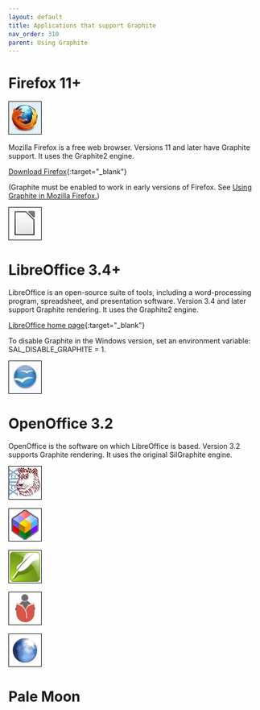 ```yaml
---
layout: default
title: Applications that support Graphite
nav_order: 310
parent: Using Graphite
---
```


# Firefox 11+

![](assets/images/logo_Firefox.jpeg)

Mozilla Firefox is a free web browser. Versions 11 and later have Graphite support. It uses the Graphite2 engine.

[Download Firefox](https://www.mozilla.org/en-US/firefox/new){:target="_blank"}

(Graphite must be enabled to work in early versions of Firefox. See [Using Graphite in Mozilla Firefox.](graphite_firefox))

![](assets/images/logo_LibreOffice.png)

# LibreOffice 3.4+

LibreOffice is an open-source suite of tools, including a word-processing program, spreadsheet, and presentation software. Version 3.4 and later support Graphite rendering. It uses the Graphite2 engine.

[LibreOffice home page](https://www.libreoffice.org){:target="_blank"}

To disable Graphite in the Windows version, set an environment variable: SAL_DISABLE_GRAPHITE = 1.

![](assets/images/logo_OpenOffice.jpeg)

# OpenOffice 3.2

OpenOffice is the software on which LibreOffice is based. Version 3.2 supports Graphite rendering. It uses the original SilGraphite engine.

![](assets/images/logo_Xetex.jpeg)

![](assets/images/logo_FieldWorks.jpeg)

![](assets/images/logo_Paratext.png)

![](assets/images/logo_Bloom.png)

![](assets/images/logo_PaleMoon.jpeg)

# Pale Moon